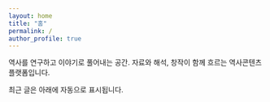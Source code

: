 ```yaml
---
layout: home
title: "홈"
permalink: /
author_profile: true
---
```


역사를 연구하고 이야기로 풀어내는 공간.
자료와 해석, 창작이 함께 흐르는 역사콘텐츠 플랫폼입니다.

최근 글은 아래에 자동으로 표시됩니다.
